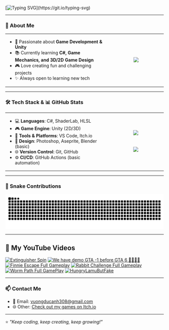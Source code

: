 [![Typing SVG](https://readme-typing-svg.demolab.com?font=Fira+Code&pause=1000&color=00F700&width=435&lines=%F0%9F%91%8B+Hi%2C+I'm+Togahmechua%F0%9F%A4%AF%F0%9F%91%88%F0%9F%A4%A1;Welcome+to+my+GitHub+profile!)](https://git.io/typing-svg)

---

### 🌟 About Me  
<table>
<tr>
<td width="500">

- 🎯 Passionate about **Game Development & Unity**  
- 📚 Currently learning **C#, Game Mechanics, and 3D/2D Game Design**  
- 🎮 Love creating fun and challenging projects  
- ✨ Always open to learning new tech  

</td>
<td width="300" align="center">

<img src="https://github.com/user-attachments/assets/e1975b3b-2de6-444f-b8a4-16e53c9a5505" width="250">

</td>
</tr>
</table>

---

### 🛠 Tech Stack & 📊 GitHub Stats  
<table>
<tr>
<td width="500">

- 💻 **Languages**: C#, ShaderLab, HLSL  
- 🎮 **Game Engine**: Unity (2D/3D)  
- 🔧 **Tools & Platforms**: VS Code, Itch.io  
- 🎨 **Design**: Photoshop, Aseprite, Blender (basic)  
- 🌐 **Version Control**: Git, GitHub  
- ⚙️ **CI/CD**: GitHub Actions (basic automation)  

</td>
<td width="300" align="center">

![](https://github-readme-stats.vercel.app/api/top-langs/?username=Togahmechua&layout=compact&theme=tokyonight)  
<br>  
![](https://github-readme-stats.vercel.app/api?username=Togahmechua&show_icons=true&theme=tokyonight)

</td>
</tr>
</table>

---

### 🐍 Snake Contributions
![Snake animation](https://github.com/Togahmechua/Togahmechua/blob/output/github-contribution-grid-snake-dark.svg)

---

## 🎥 My YouTube Videos  

<!-- BEGIN YOUTUBE-CARDS -->
[![Extinguisher Spin](https://ytcards.demolab.com/?id=lHIm8m6QqHI&title=Extinguisher+Spin&lang=en&timestamp=1750670747&background_color=%230d1117&title_color=%23ffffff&stats_color=%23dedede&max_title_lines=1&width=260&border_radius=8 "Extinguisher Spin")](https://www.youtube.com/watch?v=lHIm8m6QqHI)
[![We have demo GTA -1 before GTA 6 🤯🤯🤯🤯](https://ytcards.demolab.com/?id=9fymcjb0Kb0&title=We+have+demo+GTA+-1+before+GTA+6+%F0%9F%A4%AF%F0%9F%A4%AF%F0%9F%A4%AF%F0%9F%A4%AF&lang=en&timestamp=1741792116&background_color=%230d1117&title_color=%23ffffff&stats_color=%23dedede&max_title_lines=1&width=260&border_radius=8 "We have demo GTA -1 before GTA 6 🤯🤯🤯🤯")](https://www.youtube.com/watch?v=9fymcjb0Kb0)
[![Finnie Escape Full Gameplay](https://ytcards.demolab.com/?id=ve8mwlhjAXA&title=Finnie+Escape+Full+Gameplay&lang=en&timestamp=1741363207&background_color=%230d1117&title_color=%23ffffff&stats_color=%23dedede&max_title_lines=1&width=260&border_radius=8 "Finnie Escape Full Gameplay")](https://www.youtube.com/watch?v=ve8mwlhjAXA)
[![Rabbit Challenge Full Gameplay](https://ytcards.demolab.com/?id=rP7c3OusXKQ&title=Rabbit+Challenge+Full+Gameplay&lang=en&timestamp=1741357076&background_color=%230d1117&title_color=%23ffffff&stats_color=%23dedede&max_title_lines=1&width=260&border_radius=8 "Rabbit Challenge Full Gameplay")](https://www.youtube.com/watch?v=rP7c3OusXKQ)
[![Worm Path Full GamePlay](https://ytcards.demolab.com/?id=J8kMqjt_g50&title=Worm+Path+Full+GamePlay&lang=en&timestamp=1740855606&background_color=%230d1117&title_color=%23ffffff&stats_color=%23dedede&max_title_lines=1&width=260&border_radius=8 "Worm Path Full GamePlay")](https://www.youtube.com/watch?v=J8kMqjt_g50)
[![HungryLamuButFake](https://ytcards.demolab.com/?id=baIV8lsQ38c&title=HungryLamuButFake&lang=en&timestamp=1735465047&background_color=%230d1117&title_color=%23ffffff&stats_color=%23dedede&max_title_lines=1&width=260&border_radius=8 "HungryLamuButFake")](https://www.youtube.com/watch?v=baIV8lsQ38c)
<!-- END YOUTUBE-CARDS -->

---

### 📫 Contact Me  
- 💌 Email: vuongducanh308@gmail.com  
- 🌐 Other: [Check out my games on Itch.io](https://togahmechua.itch.io/)  

---

⭐️ _"Keep coding, keep creating, keep growing!"_
